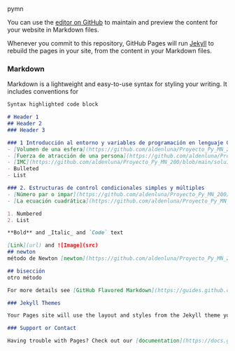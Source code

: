 pymn

You can use the [editor on GitHub](https://github.com/aldenluna/Proyecto_Py_MN_200/edit/gh-pages/index.md) to maintain and preview the content for your website in Markdown files.

Whenever you commit to this repository, GitHub Pages will run [Jekyll](https://jekyllrb.com/) to rebuild the pages in your site, from the content in your Markdown files.

### Markdown

Markdown is a lightweight and easy-to-use syntax for styling your writing. It includes conventions for

```markdown
Syntax highlighted code block

# Header 1
## Header 2
### Header 3

### 1 Introducción al entorno y variables de programación en lenguaje C
- [Volumen de una esfera](https://github.com/aldenluna/Proyecto_Py_MN_200/blob/main/solu1_1.c) 
- [Fuerza de atracción de una persona](https://github.com/aldenluna/Proyecto_Py_MN_200/blob/main/solu1_2.c)
- [IMC](https://github.com/aldenluna/Proyecto_Py_MN_200/blob/main/solu1_3.c)
- Bulleted
- List

### 2. Estructuras de control condicionales simples y múltiples
- [Número par o impar](https://github.com/aldenluna/Proyecto_Py_MN_200/blob/main/par_impar.c)
- [La ecuación cuadrática](https://github.com/aldenluna/Proyecto_Py_MN_200/blob/main/cuadratica.c)

1. Numbered
2. List

**Bold** and _Italic_ and `Code` text

[Link](url) and ![Image](src)
## newton
método de Newton [newton](https://github.com/aldenluna/Proyecto_Py_MN_200/blob/main/metodo_newton.c)

## bisección
otro método

For more details see [GitHub Flavored Markdown](https://guides.github.com/features/mastering-markdown/).

### Jekyll Themes

Your Pages site will use the layout and styles from the Jekyll theme you have selected in your [repository settings](https://github.com/aldenluna/Proyecto_Py_MN_200/settings). The name of this theme is saved in the Jekyll `_config.yml` configuration file.

### Support or Contact

Having trouble with Pages? Check out our [documentation](https://docs.github.com/categories/github-pages-basics/) or [contact support](https://github.com/contact) and we’ll help you sort it out.

